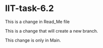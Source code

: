 # IIT-task-6.2

This is a change in Read_Me file

This is a change that will create a new branch.

This change is only in Main.